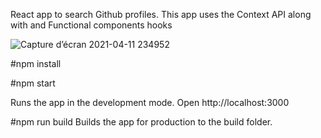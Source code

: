 React app to search Github profiles. This app uses the Context API along with and Functional components hooks 

![Capture d’écran 2021-04-11 234952](https://user-images.githubusercontent.com/73104268/114322861-b69f0400-9b22-11eb-9333-901ad4052aad.jpg)

#npm install

#npm start

Runs the app in the development mode.
Open http://localhost:3000

#npm run build
Builds the app for production to the build folder.
